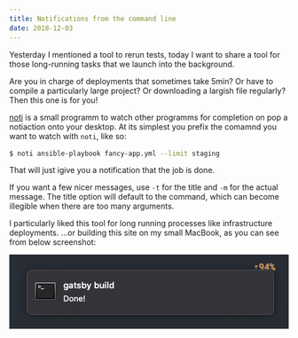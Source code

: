 ```yaml
---
title: Notifications from the command line
date: 2018-12-03
---
```


Yesterday I mentioned a tool to rerun tests, today I want to share a tool for those long-running tasks that we launch into the background.

Are you in charge of deployments that sometimes take 5min? Or have to compile a particularly large project? Or downloading a largish file regularly?
Then this one is for you!

[noti](https://github.com/variadico/noti) is a small programm to watch other programms for completion on pop a notiaction onto your desktop.
At its simplest you prefix the comamnd you want to watch with `noti`, like so:

``` bash
$ noti ansible-playbook fancy-app.yml --limit staging

```

That will just igive you a notification that the job is done.

If you want a few nicer messages, use `-t` for the title and `-m` for the actual message.
The title option will default to the command, which can become illegible when there are too many arguments.

I particularly liked this tool for long running processes like infrastructure deployments.
...or building this site on my small MacBook, as you can see from below screenshot:

![Screenshot of Noti](./noti.png)
